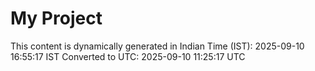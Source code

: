 # My Project

This content is dynamically generated in Indian Time (IST): 2025-09-10 16:55:17 IST
Converted to UTC: 2025-09-10 11:25:17 UTC
